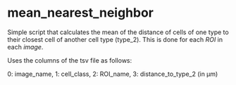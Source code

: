 # mean_nearest_neighbor
Simple script that calculates the mean of the distance of cells of one type to their closest cell of another cell type (type_2). This is done for each _ROI_ in each _image_.

Uses the columns of the tsv file as follows:

0: image_name, 1: cell_class, 2: ROI_name, 3: distance_to_type_2 (in µm)
